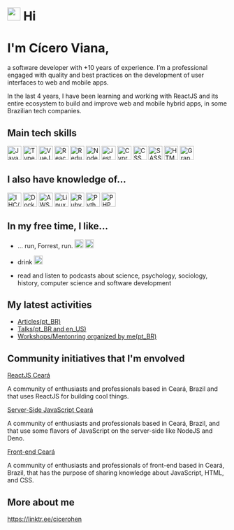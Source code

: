  <h1><img src="https://emojis.slackmojis.com/emojis/images/1597320283/10003/catjam.gif?1597320283" width="30"/>  Hi</h1>

# I'm Cícero Viana,

a software developer with +10 years of experience. I’m a professional engaged
with quality and best practices on the development of user interfaces to web and mobile apps.

In the last 4 years, I have been learning and working with ReactJS and its
entire ecosystem to build and improve web and mobile hybrid apps, in some Brazilian tech
companies.

## Main tech skills
<span><img height="32" src="https://emojis.slackmojis.com/emojis/images/1450441296/151/javascript.png?1450441296" alt="JavaScript" /></span>
<span><img height="32" src="https://emojis.slackmojis.com/emojis/images/1479745458/1383/typescript.png?1479745458" alt="TypeScript" /></span>
<span><img  height="32" src="https://emojis.slackmojis.com/emojis/images/1483052921/1537/vue.png?1483052921" alt="VueJS" /></span>
<span><img  height="32" src="https://emojis.slackmojis.com/emojis/images/1473950148/1161/react.png?1473950148" alt="ReactJS" /></span>
<span><img height="32" src="https://emojis.slackmojis.com/emojis/images/1462128189/390/redux.png?1462128189" alt="Redux" /></span>
<span><img  height="32" src="https://emojis.slackmojis.com/emojis/images/1533426774/4425/nodejs.png?1533426774" alt="NodeJS" /></span>
<span><img  height="32" src="https://emojis.slackmojis.com/emojis/images/1532540801/4295/jest.png?1532540801" alt="Jest" /></span>
<span><img height="32" src="https://emojis.slackmojis.com/emojis/images/1543587555/5010/cypress.png?1543587555" alt="Cypress" /></span>
<span><img height="32" src="https://emojis.slackmojis.com/emojis/images/1497185511/2411/css.jpg?1497185511" alt="CSS" /></span>
<span><img  height="32" src="https://emojis.slackmojis.com/emojis/images/1470342476/703/sass.png?1470342476" alt="SASS" /></span>
<span><img height="32" src="https://emojis.slackmojis.com/emojis/images/1470343792/719/html5.png?1470343792" alt="HTML" /></span>
<span><img height="32" src="https://emojis.slackmojis.com/emojis/images/1495403651/2320/graphql.png?1495403651" alt="GraphQL" /></span>



## I also have knowledge of...
<span><img  height="32" src="https://emojis.slackmojis.com/emojis/images/1470351458/734/ux.png?1470351458" alt="IHC/UX" /></span>
<span><img  height="32" src="https://emojis.slackmojis.com/emojis/images/1462400762/397/docker.png?1462400762" alt="Docker" /></span>
<span><img  height="32" src="https://emojis.slackmojis.com/emojis/images/1507180554/2988/aws.png?1507180554" alt="AWS" /></span>
<span><img  height="32" src="https://emojis.slackmojis.com/emojis/images/1551101669/5413/linux.png?1551101669" alt="Linux" /></span>
<span><img  height="32" src="https://emojis.slackmojis.com/emojis/images/1450319445/31/ruby.png?1450319445" alt="Ruby" /></span>
<span><img  height="32" src="https://emojis.slackmojis.com/emojis/images/1450319444/32/python.png?1450319444" alt="Python" /></span>
<span><img  height="32" src="https://emojis.slackmojis.com/emojis/images/1450319454/130/php.png?1450319454" alt="PHP" /></span>


## In my free time, I like...

* ... run, Forrest, run. <span><img size="20" height="20" src="https://emojis.slackmojis.com/emojis/images/1498861595/2529/gottarun.gif?1498861595" alt="Run" /> <a href="https://www.strava.com/athletes/cicerohen"><img size="20" height="20" src="https://emojis.slackmojis.com/emojis/images/1579279151/7558/strava.png?1579279151" alt="Strava" /></a>

* drink <span><img size="20" height="20" src="https://emojis.slackmojis.com/emojis/images/1471045833/765/beer.gif?1471045833" alt="Beer" /></span>
* read and listen to podcasts about science, psychology, sociology, history, computer science and software development 


## My latest activities
* [Articles(pt_BR)](https://www.linkedin.com/in/cicero-viana-ba4a2029/detail/recent-activity/posts/)
* [Talks(pt_BR and en_US)](https://github.com/cicerohen/talks)
* [Workshops/Mentonring organized by me(pt_BR)](https://github.com/cicerohen/workshops)

## Community initiatives that I'm envolved

[ReactJS Ceará](https://linktr.ee/react.js.ceara)

A community of enthusiasts and professionals based in Ceará, Brazil and that uses ReactJS for building cool
things.

[Server-Side JavaScript Ceará](https://linktr.ee/ssjsce)

A community of enthusiasts and professionals based in Ceará, Brazil, and that use some flavors of JavaScript
on the server-side like NodeJS and Deno.

[Front-end Ceará](http://linktr.ee/frontendce)

A community of enthusiasts and professionals of front-end based in Ceará, Brazil, that has the purpose of
sharing knowledge about JavaScript, HTML, and CSS.

## More about me
https://linktr.ee/cicerohen

